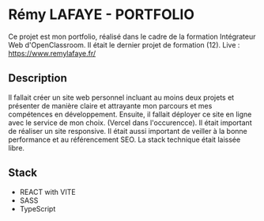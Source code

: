 # Rémy LAFAYE - PORTFOLIO

Ce projet est mon portfolio, réalisé dans le cadre de la formation Intégrateur Web d'OpenClassroom. Il était le dernier projet de formation (12). 
Live : https://www.remylafaye.fr/

## Description 

Il fallait créer un site web personnel incluant au moins deux projets et présenter de manière claire et attrayante mon parcours et mes compétences en développement.
Ensuite, il fallait déployer ce site en ligne avec le service de mon choix. (Vercel dans l'occurencce).
Il était important de réaliser un site responsive.
Il était aussi important de veiller à la bonne performance et au référencement SEO.
La stack technique était laissée libre.
 
## Stack

* REACT with VITE
* SASS
* TypeScript
